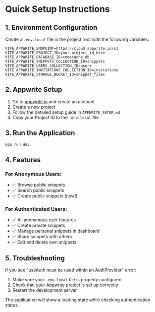 # Quick Setup Instructions

## 1. Environment Configuration

Create a `.env.local` file in the project root with the following variables:

```env
VITE_APPWRITE_ENDPOINT=https://cloud.appwrite.io/v1
VITE_APPWRITE_PROJECT_ID=your_project_id_here
VITE_APPWRITE_DATABASE_ID=codecache_db
VITE_APPWRITE_SNIPPETS_COLLECTION_ID=snippets
VITE_APPWRITE_USERS_COLLECTION_ID=users
VITE_APPWRITE_INVITATIONS_COLLECTION_ID=invitations
VITE_APPWRITE_STORAGE_BUCKET_ID=snippet_files
```

## 2. Appwrite Setup

1. Go to [appwrite.io](https://appwrite.io) and create an account
2. Create a new project
3. Follow the detailed setup guide in `APPWRITE_SETUP.md`
4. Copy your Project ID to the `.env.local` file

## 3. Run the Application

```bash
npm run dev
```

## 4. Features

### For Anonymous Users:
- ✅ Browse public snippets
- ✅ Search public snippets
- ✅ Create public snippets (new!)

### For Authenticated Users:
- ✅ All anonymous user features
- ✅ Create private snippets
- ✅ Manage personal snippets in dashboard
- ✅ Share snippets with others
- ✅ Edit and delete own snippets

## 5. Troubleshooting

If you see "useAuth must be used within an AuthProvider" error:
1. Make sure your `.env.local` file is properly configured
2. Check that your Appwrite project is set up correctly
3. Restart the development server

The application will show a loading state while checking authentication status.

